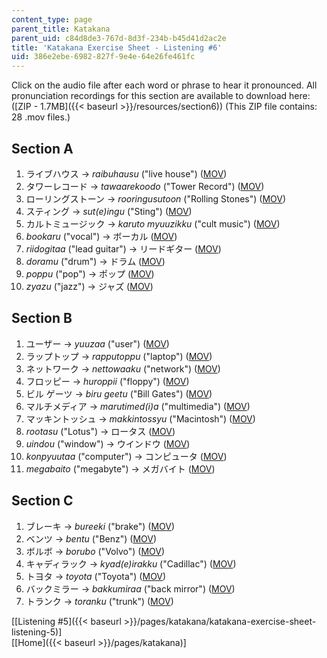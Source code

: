 ```yaml
---
content_type: page
parent_title: Katakana
parent_uid: c84d8de3-767d-8d3f-234b-b45d41d2ac2e
title: 'Katakana Exercise Sheet - Listening #6'
uid: 386e2ebe-6982-827f-9e4e-64e26fe461fc
---
```


Click on the audio file after each word or phrase to hear it pronounced. All pronunciation recordings for this section are available to download here: ([ZIP - 1.7MB]({{< baseurl >}}/resources/section6)) (This ZIP file contains: 28 .mov files.)

Section A
---------

1.  ライブハウス → _raibuhausu_ ("live house") ([MOV](http://www.archive.org/download/MITRES21F.01S10_KATAKANA_EXERCISES/6a1.mov))
2.  タワーレコード → _tawaarekoodo_ ("Tower Record") ([MOV](http://www.archive.org/download/MITRES21F.01S10_KATAKANA_EXERCISES/6a2.mov))
3.  ローリングストーン → _rooringusutoon_ ("Rolling Stones") ([MOV](http://www.archive.org/download/MITRES21F.01S10_KATAKANA_EXERCISES/6a3.mov))
4.  スティング → _sut(e)ingu_ ("Sting") ([MOV](http://www.archive.org/download/MITRES21F.01S10_KATAKANA_EXERCISES/6a4.mov))
5.  カルトミュージック → _karuto myuuzikku_ ("cult music") ([MOV](http://www.archive.org/download/MITRES21F.01S10_KATAKANA_EXERCISES/6a5.mov))
6.  _bookaru_ ("vocal") → ボーカル ([MOV](http://www.archive.org/download/MITRES21F.01S10_KATAKANA_EXERCISES/6a6.mov))
7.  _riidogitaa_ ("lead guitar") → リードギター ([MOV](http://www.archive.org/download/MITRES21F.01S10_KATAKANA_EXERCISES/6a7.mov))
8.  _doramu_ ("drum") → ドラム ([MOV](http://www.archive.org/download/MITRES21F.01S10_KATAKANA_EXERCISES/6a8.mov))
9.  _poppu_ ("pop") → ポップ ([MOV](http://www.archive.org/download/MITRES21F.01S10_KATAKANA_EXERCISES/6a9.mov))
10.  _zyazu_ ("jazz") → ジャズ ([MOV](http://www.archive.org/download/MITRES21F.01S10_KATAKANA_EXERCISES/6a10.mov))

Section B
---------

1.  ユーザー → _yuuzaa_ ("user") ([MOV](http://www.archive.org/download/MITRES21F.01S10_KATAKANA_EXERCISES/6b1.mov))
2.  ラップトップ → _rapputoppu_ ("laptop") ([MOV](http://www.archive.org/download/MITRES21F.01S10_KATAKANA_EXERCISES/6b2.mov))
3.  ネットワーク → _nettowaaku_ ("network") ([MOV](http://www.archive.org/download/MITRES21F.01S10_KATAKANA_EXERCISES/6b3.mov))
4.  フロッピー → _huroppii_ ("floppy") ([MOV](http://www.archive.org/download/MITRES21F.01S10_KATAKANA_EXERCISES/6b4.mov))
5.  ビル ゲーツ → _biru geetu_ ("Bill Gates") ([MOV](http://www.archive.org/download/MITRES21F.01S10_KATAKANA_EXERCISES/6b5.mov))
6.  マルチメディア → _marutimed(i)a_ ("multimedia") ([MOV](http://www.archive.org/download/MITRES21F.01S10_KATAKANA_EXERCISES/6b6.mov))
7.  マッキントッシュ → _makkintossyu_ ("Macintosh") ([MOV](http://www.archive.org/download/MITRES21F.01S10_KATAKANA_EXERCISES/6b7.mov))
8.  _rootasu_ ("Lotus") → ロータス ([MOV](http://www.archive.org/download/MITRES21F.01S10_KATAKANA_EXERCISES/6b8.mov))
9.  _uindou_ ("window") → ウインドウ ([MOV](http://www.archive.org/download/MITRES21F.01S10_KATAKANA_EXERCISES/6b9.mov))
10.  _konpyuutaa_ ("computer") → コンピュータ ([MOV](http://www.archive.org/download/MITRES21F.01S10_KATAKANA_EXERCISES/6b10.mov))
11.  _megabaito_ ("megabyte") → メガバイト ([MOV](http://www.archive.org/download/MITRES21F.01S10_KATAKANA_EXERCISES/6b11.mov))

Section C
---------

1.  ブレーキ → _bureeki_ ("brake") ([MOV](http://www.archive.org/download/MITRES21F.01S10_KATAKANA_EXERCISES/6c1.mov))
2.  ベンツ → _bentu_ ("Benz") ([MOV](http://www.archive.org/download/MITRES21F.01S10_KATAKANA_EXERCISES/6c2.mov))
3.  ボルボ → _borubo_ ("Volvo") ([MOV](http://www.archive.org/download/MITRES21F.01S10_KATAKANA_EXERCISES/6c3.mov))
4.  キャディラック → _kyad(e)irakku_ ("Cadillac") ([MOV](http://www.archive.org/download/MITRES21F.01S10_KATAKANA_EXERCISES/6c4.mov))
5.  トヨタ → _toyota_ ("Toyota") ([MOV](http://www.archive.org/download/MITRES21F.01S10_KATAKANA_EXERCISES/6c5.mov))
6.  バックミラー → _bakkumiraa_ ("back mirror") ([MOV](http://www.archive.org/download/MITRES21F.01S10_KATAKANA_EXERCISES/6c6.mov))
7.  トランク → _toranku_ ("trunk") ([MOV](http://www.archive.org/download/MITRES21F.01S10_KATAKANA_EXERCISES/6c7.mov))

  
\[[Listening #5]({{< baseurl >}}/pages/katakana/katakana-exercise-sheet-listening-5)\]  
\[[Home]({{< baseurl >}}/pages/katakana)\]